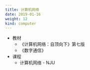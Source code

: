 ```yaml
---
title: 计算机网络
date: 2019-01-16
weight: 12
kind: computer
---
```


* 教材
  * 《计算机网络：自顶向下》第七版 
  * 《数字通信》
* 课程
  * 计算机网络 - NJU